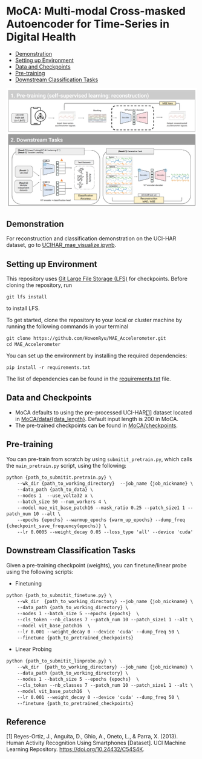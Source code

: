 # MoCA: Multi-modal Cross-masked Autoencoder for Time-Series in Digital Health
- [Demonstration](#Demonstration)
- [Setting up Environment](#Setting-up-Environment)
- [Data and Checkpoints](#Data-and-Checkpoints)
- [Pre-training](#Pre-training)
- [Downstream Classification Tasks](#Downstream-Classification-Tasks)

![Analysis Pipeline](plot/figure1.png)


## Demonstration
For reconstruction and classification demonstration on the UCI-HAR dataset, go to [UCIHAR_mae_visualize.ipynb](https://github.com/HowonRyu/MoCA/blob/main/UCIHAR_mae_visualize.ipynb).


  
## Setting up Environment
This repository uses [Git Large File Storage (LFS)](https://git-lfs.github.com/) for checkpoints. Before cloning the repository, run 
```
git lfs install
```
to install LFS.

To get started, clone the repository to your local or cluster machine by running the following commands in your terminal
```
git clone https://github.com/HowonRyu/MAE_Accelerometer.git
cd MAE_Accelerometer
```
You can set up the environment by installing the required dependencies:
```
pip install -r requirements.txt
```
The list of dependencies can be found in the [requirements.txt](https://github.com/HowonRyu/MoCA/blob/main/requirements.txt) file.

## Data and Checkpoints
- MoCA defaults to using the pre-processed UCI-HAR[[1]](#1) dataset located in [MoCA/data/{data_length}](https://github.com/HowonRyu/MoCA/tree/main/data). Default input length is 200 in MoCA.
- The pre-trained checkpoints can be found in [MoCA/checkpoints](https://github.com/HowonRyu/MoCA/tree/main/checkpoints).


## Pre-training
You can pre-train from scratch by using `submitit_pretrain.py`, which calls the `main_pretrain.py` script, using the following:


```
python {path_to_submitit.pretrain.py} \
	--wk_dir {path_to_working_directory}  --job_name {job_nickname} \
	--data_path {path_to_data} \
	--nodes 1  --use_volta32 x \
	--batch_size 50 --num_workers 4 \
	--model mae_vit_base_patch16 --mask_ratio 0.25 --patch_size1 1 --patch_num 10 --alt \
	--epochs {epochs} --warmup_epochs {warm_up_epochs} --dump_freq {checkpoint_save_frequency(epochs)} \
	--lr 0.0005 --weight_decay 0.05 --loss_type 'all' --device 'cuda'
```



## Downstream Classification Tasks
Given a pre-training checkpoint (weights), you can finetune/linear probe using the following scripts:

- Finetuning
```
python {path_to_submitit_finetune.py} \
    --wk_dir  {path_to_working_directory} --job_name {job_nickname} \
    --data_path {path_to_working_directory} \
    --nodes 1 --batch_size 5 --epochs {epochs}  \
    --cls_token --nb_classes 7 --patch_num 10 --patch_size1 1 --alt \
    --model vit_base_patch16  \
    --lr 0.001 --weight_decay 0 --device 'cuda' --dump_freq 50 \
    --finetune {path_to_pretrained_checkpoints} 
```

- Linear Probing
```
python {path_to_submitit_linprobe.py} \
    --wk_dir  {path_to_working_directory} --job_name {job_nickname} \
    --data_path {path_to_working_directory} \
    --nodes 1 --batch_size 5 --epochs {epochs}  \
    --cls_token --nb_classes 7 --patch_num 10 --patch_size1 1 --alt \
    --model vit_base_patch16  \
    --lr 0.001 --weight_decay 0 --device 'cuda' --dump_freq 50 \
    --finetune {path_to_pretrained_checkpoints} 
```



## Reference
<a id="1">[1]</a> Reyes-Ortiz, J., Anguita, D., Ghio, A., Oneto, L., & Parra, X. (2013). Human Activity Recognition Using Smartphones [Dataset]. UCI Machine Learning Repository. https://doi.org/10.24432/C54S4K.

